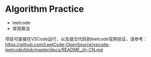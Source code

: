 # Algorithm Practice

* leetcode
* 常用算法

项目可直接在VSCode运行，以及提交代码到leetcode官网验证，请参考：https://github.com/LeetCode-OpenSource/vscode-leetcode/blob/master/docs/README_zh-CN.md